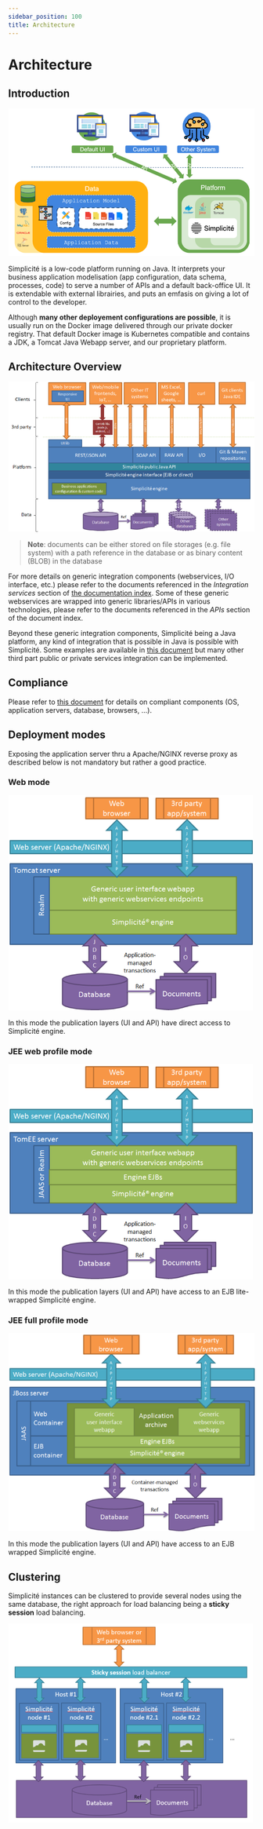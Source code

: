 ```yaml
---
sidebar_position: 100
title: Architecture
---
```


Architecture
============

Introduction
---------------------------

![Concept](img/architecture/concept.png)

Simplicité is a low-code platform running on Java. It interprets your business application modelisation (app configuration, data schema, processes, code) to serve a number of APIs and a default back-office UI. It is extendable with external librairies, and puts an emfasis on giving a lot of control to the developer.

Although **many other deployement configurations are possible**, it is usually run on the Docker image delivered through our private docker registry. That default Docker image is Kubernetes compatible and contains a JDK, a Tomcat Java Webapp server, and our proprietary platform.


Architecture Overview
--------

![Platform architecture overview](img/architecture/architecture-overview.png)

> **Note**: documents can be either stored on file storages (e.g. file system) with a path reference in the database or as binary content (BLOB) in the database

For more details on generic integration components (webservices, I/O interface, etc.) please refer to the documents referenced in the _Integration services_ section of [the documentation index](/docs/integration/in-out).
Some of these generic webservices are wrapped into generic libraries/APIs in various technologies, please refer to the documents referenced in the _APIs_ section of the document index.

Beyond these generic integration components, Simplicité being a Java platform, any kind of integration that is possible in Java is possible with Simplicité.
Some examples are available in [this document](/docs/core/third-party-apis-examples) but many other third part public or private services integration can be implemented. 

Compliance
----------

Please refer to [this document](/docs/compatibility) for details on compliant components (OS, application servers, database, browsers, ...).

Deployment modes
----------------

Exposing the application server thru a Apache/NGINX reverse proxy as described below is not mandatory but rather a good practice.

### Web mode

![Web mode](img/architecture/architecture-webmode.png)

In this mode the publication layers (UI and API) have direct access to Simplicité engine.

### JEE web profile mode

![JEE web profile mode](img/architecture/architecture-webprofilemode.png)

In this mode the publication layers (UI and API) have access to an EJB lite-wrapped Simplicité engine.

### JEE full profile mode

![JEE full profile mode](img/architecture/architecture-fullprofilemode.png)

In this mode the publication layers (UI and API) have access to an EJB wrapped Simplicité engine.

Clustering
----------

Simplicité instances can be clustered to provide several nodes using the same database, the right approach for load balancing being a **sticky session** load balancing.

![Clustering](img/architecture/architecture-clustering.png)